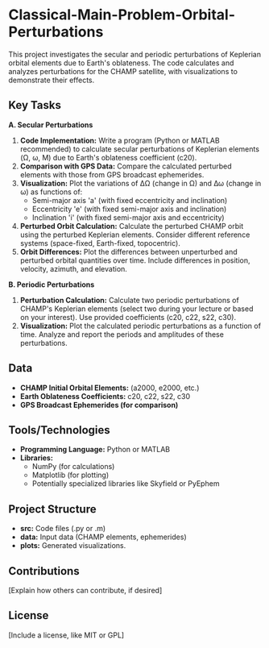# Classical-Main-Problem-Orbital-Perturbations

This project investigates the secular and periodic perturbations of Keplerian orbital elements due to Earth's oblateness. The code calculates and analyzes perturbations for the CHAMP satellite, with visualizations to demonstrate their effects.

## Key Tasks

**A. Secular Perturbations**

1. **Code Implementation:** Write a program (Python or MATLAB recommended) to calculate secular perturbations of Keplerian elements (Ω, ω, M) due to Earth's oblateness coefficient (c20).
2. **Comparison with GPS Data:** Compare the calculated perturbed elements with those from GPS broadcast ephemerides.
3. **Visualization:** Plot the variations of ΔΩ (change in Ω) and Δω (change in ω) as functions of:
   * Semi-major axis 'a' (with fixed eccentricity and inclination)
   * Eccentricity 'e' (with fixed semi-major axis and inclination)
   * Inclination 'i' (with fixed semi-major axis and eccentricity)
4. **Perturbed Orbit Calculation:** Calculate the perturbed CHAMP orbit using the perturbed Keplerian elements. Consider different reference systems (space-fixed, Earth-fixed, topocentric).
5. **Orbit Differences:** Plot the differences between unperturbed and perturbed orbital quantities over time. Include differences in position, velocity, azimuth, and elevation.

**B. Periodic Perturbations**

1. **Perturbation Calculation:** Calculate two periodic perturbations of CHAMP's Keplerian elements (select two during your lecture or based on your interest). Use provided coefficients (c20, c22, s22, c30).
2. **Visualization:** Plot the calculated periodic perturbations as a function of time. Analyze and report the periods and amplitudes of these perturbations.

## Data

* **CHAMP Initial Orbital Elements:** (a2000, e2000, etc.)
* **Earth Oblateness Coefficients:** c20, c22, s22, c30
* **GPS Broadcast Ephemerides (for comparison)**

## Tools/Technologies

* **Programming Language:** Python or MATLAB
* **Libraries:**
   * NumPy (for calculations)
   * Matplotlib (for plotting)
   * Potentially specialized libraries like Skyfield or PyEphem

## Project Structure

* **src:** Code files (.py or .m)
* **data:** Input data (CHAMP elements, ephemerides)
* **plots:** Generated visualizations.

## Contributions

[Explain how others can contribute, if desired]

## License

[Include a license, like MIT or GPL] 
